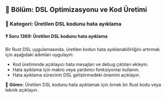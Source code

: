 ## 📘 Bölüm: DSL Optimizasyonu ve Kod Üretimi  
### 🔹 Kategori: Üretilen DSL kodunu hata ayıklama  
#### ❓ Soru 1369: Üretilen DSL kodunu hata ayıklama

Bir Rust DSL uygulamasında, üretilen kodun hata ayıklanabilirliğini artırmak için aşağıdaki adımları uygulayın:

- Kod üretiminde açıklayıcı hata mesajları ve debug çıktıları ekleyin.
- Hata ayıklama için makro veya yardımcı fonksiyonlar kullanın.
- Hata ayıklama sürecinin DSL geliştirmedeki önemini açıklayın.

🔧 **Görev:** Üretilen DSL kodunu hata ayıklamak için örnek bir Rust kodu veya teknik açıklayın.
